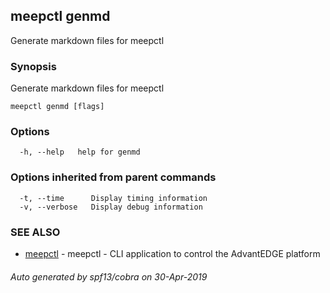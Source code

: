 ## meepctl genmd

Generate markdown files for meepctl

### Synopsis

Generate markdown files for meepctl

```
meepctl genmd [flags]
```

### Options

```
  -h, --help   help for genmd
```

### Options inherited from parent commands

```
  -t, --time      Display timing information
  -v, --verbose   Display debug information
```

### SEE ALSO

* [meepctl](meepctl.md)	 - meepctl - CLI application to control the AdvantEDGE platform

###### Auto generated by spf13/cobra on 30-Apr-2019
